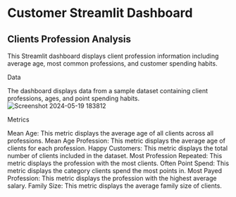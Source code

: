 # Customer Streamlit Dashboard
 
## Clients Profession Analysis


This Streamlit dashboard displays client profession information including average age, most common professions, and customer spending habits.

Data

The dashboard displays data from a sample dataset containing client professions, ages, and point spending habits.
![Screenshot 2024-05-19 183812](https://github.com/MuhammadUmer241/Customer-Streamlit-Dashboard/assets/156159700/570d1390-d7b4-48cf-a07b-2b2a32e4d23b)


Metrics

Mean Age: This metric displays the average age of all clients across all professions.
Mean Age Profession: This metric displays the average age of clients for each profession.
Happy Customers: This metric displays the total number of clients included in the dataset.
Most Profession Repeated: This metric displays the profession with the most clients.
Often Point Spend: This metric displays the category clients spend the most points in.
Most Payed Profession: This metric displays the profession with the highest average salary.
Family Size: This metric displays the average family size of clients.
